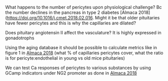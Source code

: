 What happens to the number of pericytes upon physiological challenge? Bc the number declines in the pancreas in type 2 diabetes [Almaca 2018](https://doi.org/10.1016/j.cmet.2018.02.016. Might it be that older pituitaries have fewer pericytes and this is why the capillaries are dilated?

Does pituitary angiotensin II affect the vasculature? It is highly expressed in gonadotrophs

Using the aging database it should be possible to calculate metrics like in figure 1 in [Almaca 2018](https://doi.org/10.1016/j.cmet.2018.02.016) (what % of capillaries pericytes cover, what the ratio is for pericyte:endothelial in young vs old mice pituitaries)

We can test Ca responses of pericytes to various substances by using GCamp indicators under NG2 promoter as done in [Almaca 2018](https://doi.org/10.1016/j.cmet.2018.02.016)